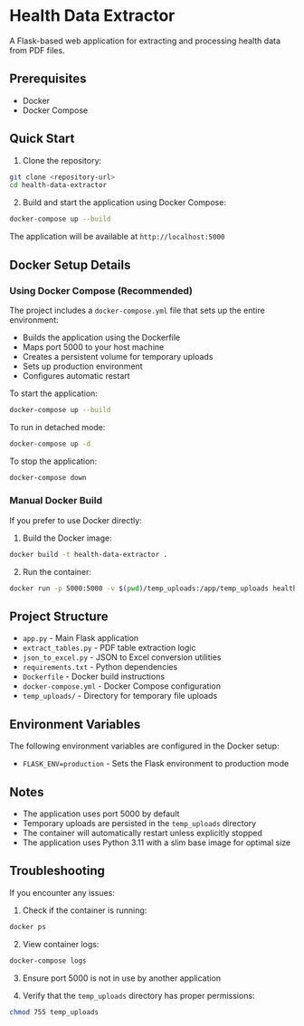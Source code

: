 # Health Data Extractor

A Flask-based web application for extracting and processing health data from PDF files.

## Prerequisites

- Docker
- Docker Compose

## Quick Start

1. Clone the repository:
```bash
git clone <repository-url>
cd health-data-extractor
```

2. Build and start the application using Docker Compose:
```bash
docker-compose up --build
```

The application will be available at `http://localhost:5000`

## Docker Setup Details

### Using Docker Compose (Recommended)

The project includes a `docker-compose.yml` file that sets up the entire environment:

- Builds the application using the Dockerfile
- Maps port 5000 to your host machine
- Creates a persistent volume for temporary uploads
- Sets up production environment
- Configures automatic restart

To start the application:
```bash
docker-compose up --build
```

To run in detached mode:
```bash
docker-compose up -d
```

To stop the application:
```bash
docker-compose down
```

### Manual Docker Build

If you prefer to use Docker directly:

1. Build the Docker image:
```bash
docker build -t health-data-extractor .
```

2. Run the container:
```bash
docker run -p 5000:5000 -v $(pwd)/temp_uploads:/app/temp_uploads health-data-extractor
```

## Project Structure

- `app.py` - Main Flask application
- `extract_tables.py` - PDF table extraction logic
- `json_to_excel.py` - JSON to Excel conversion utilities
- `requirements.txt` - Python dependencies
- `Dockerfile` - Docker build instructions
- `docker-compose.yml` - Docker Compose configuration
- `temp_uploads/` - Directory for temporary file uploads

## Environment Variables

The following environment variables are configured in the Docker setup:

- `FLASK_ENV=production` - Sets the Flask environment to production mode

## Notes

- The application uses port 5000 by default
- Temporary uploads are persisted in the `temp_uploads` directory
- The container will automatically restart unless explicitly stopped
- The application uses Python 3.11 with a slim base image for optimal size

## Troubleshooting

If you encounter any issues:

1. Check if the container is running:
```bash
docker ps
```

2. View container logs:
```bash
docker-compose logs
```

3. Ensure port 5000 is not in use by another application

4. Verify that the `temp_uploads` directory has proper permissions:
```bash
chmod 755 temp_uploads
``` 